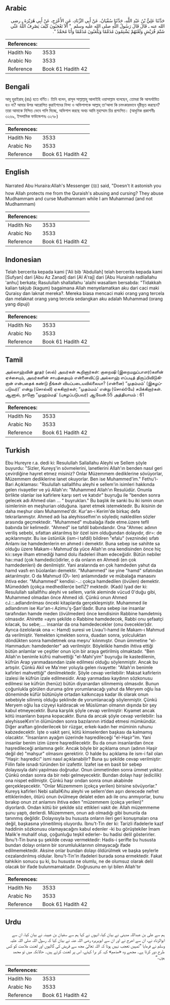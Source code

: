 ## Arabic


<div dir="rtl" lang="ar" style={{fontSize:'larger',backgroundColor:'#f8f9fa',padding:20}}>
حَدَّثَنَا عَلِيُّ بْنُ عَبْدِ اللَّهِ، حَدَّثَنَا سُفْيَانُ، عَنْ أَبِي الزِّنَادِ، عَنِ الأَعْرَجِ، عَنْ أَبِي هُرَيْرَةَ ـ رضى الله عنه ـ قَالَ قَالَ رَسُولُ اللَّهِ صلى الله عليه وسلم ‏ "‏ أَلاَ تَعْجَبُونَ كَيْفَ يَصْرِفُ اللَّهُ عَنِّي شَتْمَ قُرَيْشٍ وَلَعْنَهُمْ يَشْتِمُونَ مُذَمَّمًا وَيَلْعَنُونَ مُذَمَّمًا وَأَنَا مُحَمَّدٌ ‏"‏‏.‏
</div>
<div style={{backgroundColor:'#f8f9fa',padding:20, marginBottom: 10}}><table> <thead> <tr> <th>References:</th> <th></th> </tr> </thead> <tbody><tr><td>Hadith No</td><td>3533</td></tr><tr><td>Arabic No</td><td>3533</td></tr><tr><td>Reference</td><td>Book 61 Hadith 42</td></tr></tbody></table></div>

## Bengali


<div dir="ltr" lang="bn" style={{fontSize:'larger',backgroundColor:'#f8f9fa',padding:20}}>
আবূ হুরাইরাহ্ (রাঃ) হতে বর্ণিত। তিনি বলেন, রাসূল সাল্লাল্লাহু আলাইহি ওয়াসাল্লাম বলেছেন, তোমরা কি আশ্চর্যান্বিত হও না? আমার উপর আরোপিত কুরাইশদের নিন্দা ও অভিশাপকে আল্লাহ্ তা‘আলা কি চমৎকারভাবে দূরীভূত করছেন? তারা আমাকে নিন্দিত ভেবে গালি দিচ্ছে, অভিশাপ করছে অথচ আমি মুহাম্মাদ চির প্রশংসিত। (আধুনিক প্রকাশনীঃ ৩২৬৯, ইসলামিক ফাউন্ডেশনঃ ৩২৭৮)
</div>
<div style={{backgroundColor:'#f8f9fa',padding:20, marginBottom: 10}}><table> <thead> <tr> <th>References:</th> <th></th> </tr> </thead> <tbody><tr><td>Hadith No</td><td>3533</td></tr><tr><td>Arabic No</td><td>3533</td></tr><tr><td>Reference</td><td>Book 61 Hadith 42</td></tr></tbody></table></div>

## English


<div dir="ltr" lang="en" style={{fontSize:'larger',backgroundColor:'#f8f9fa',padding:20}}>
Narrated Abu Huraira:Allah's Messenger (ﷺ) said, "Doesn't it astonish you how Allah protects me from the Quraish's abusing and cursing? They abuse Mudhammam and curse Mudhammam while I am Muhammad (and not Mudhammam)
</div>
<div style={{backgroundColor:'#f8f9fa',padding:20, marginBottom: 10}}><table> <thead> <tr> <th>References:</th> <th></th> </tr> </thead> <tbody><tr><td>Hadith No</td><td>3533</td></tr><tr><td>Arabic No</td><td>3533</td></tr><tr><td>Reference</td><td>Book 61 Hadith 42</td></tr></tbody></table></div>

## Indonesian


<div dir="ltr" lang="id" style={{fontSize:'larger',backgroundColor:'#f8f9fa',padding:20}}>
Telah bercerita kepada kami ['Ali bib 'Abdullah] telah bercerita kepada kami [Sufyan] dari [Abu Az Zanad] dari [Al A'raj] dari [Abu Hurairah radliallahu 'anhu] berkata; Rasulullah shallallahu 'alaihi wasallam bersabda: "Tidakkah kalian takjub (kagum) bagaimana Allah menyelamatkan aku dari caci maki Quraisy dan laknat mereka?. Mereka biasa mencaci maki orang yang tercela dan melaknat orang yang tercela sedangkan aku adalah Muhammad (orang yang dipuji)
</div>
<div style={{backgroundColor:'#f8f9fa',padding:20, marginBottom: 10}}><table> <thead> <tr> <th>References:</th> <th></th> </tr> </thead> <tbody><tr><td>Hadith No</td><td>3533</td></tr><tr><td>Arabic No</td><td>3533</td></tr><tr><td>Reference</td><td>Book 61 Hadith 42</td></tr></tbody></table></div>

## Tamil


<div dir="ltr" lang="ta" style={{fontSize:'larger',backgroundColor:'#f8f9fa',padding:20}}>
அல்லாஹ்வின் தூதர் (ஸல்) அவர்கள் கூறினார்கள்: குறைஷி (இறைமறுப்பாளர்)களின் ஏச்சையும், அவர்களின் சாபத்தையும் என்னைவிட்டு அல்லாஹ் எப்படித் திருப்பிவிடுகிறான் என்பதைக் கண்டு நீங்கள் வியப்படையவில்லையா? (என்னை) “முதம்மம்' (இகழப்படுவர்)' என்று (சொல்லி) ஏசுகிறார்கள்; “முதம்மம்' என்று (சொல்óயே) சபிக்கிறார்கள். ஆனால், நானோ “முஹம்மத்' (புகழப்படுபவர்) ஆவேன்.55 அத்தியாயம் : 61
</div>
<div style={{backgroundColor:'#f8f9fa',padding:20, marginBottom: 10}}><table> <thead> <tr> <th>References:</th> <th></th> </tr> </thead> <tbody><tr><td>Hadith No</td><td>3533</td></tr><tr><td>Arabic No</td><td>3533</td></tr><tr><td>Reference</td><td>Book 61 Hadith 42</td></tr></tbody></table></div>

## Turkish


<div dir="ltr" lang="tr" style={{fontSize:'larger',backgroundColor:'#f8f9fa',padding:20}}>
Ebu Hureyre r.a. dedi ki: Resulullah Sallallahu Aleyhi ve Sellem şöyle buyurdu: "Sizler, Kureyş'in sövmelerini, lanetlerini Allah'ın benden nasıl geri çevirdiğine hayret etmez misiniz? Onlar Müzemmem dediklerine sövüyorlar, Müzemmem dediklerine lanet okuyorlar. Ben ise Muhammed'im." Fethu'l-Bari Açıklaması: "Rsulullah sallallfıhu aleyhi e sellem'in isimleri hakkında gelen rivayetler ve yü Allah'ın: "Muhammed Allah'ın Resulüdür. Onunla birlikte olanlar ise kafirlere karşı sert ve katıdır" buyruğu ile "benden sonra gelecek adı Ahmed olan ... " buyrukları." Bu başlık ile sanki bu iki ismin onun isimlerinin en meşhuriarı olduğuna. işaret etmek istemektedir. Bu ikisinin de daha meşhur olanı Muhammed'dir. Kur'an-ı Kerim'de birkaç defa tekrarlanmıştır. Ahmed adı İsa aleyhisselfım'ın söylediç nakledilen sözler arasında geçmektedir. "Muhammed" mubalağa ifade etme.üzere tefll babında bir kelimedir. "Ahmed" ise tafdil babındandır. Ona "Ahmec adının veriliş sebebi, sıfattan aktarılmış bir özel isim olduğundan dolayıdır, dir=: de açıklanmıştır. Bu ise üstünlük (ism-i tafdil) bildiren "efalu" (vezninde) sıfatı Anlamı ise hamdedenlerin en ahmed i demektir. Buna sebep ise sahihte sa olduğu üzere Makam-ı Mahmud'da yüce Allah'ın ona kendisinden önce hiç kiı::seye ilham etmediği hamd dolu ifadeleri ilham edeceğidir. Bütün nebiler haı::mad (çok hamdedici)dirler, o da onların en Ahmedi (en çok hamdedenleri) de denilmiştir. Yani aralarında en çok hamdeden yahut da hamd vasfı en büolanları demektir. "Muhammed" ise yine "hamd" sıfatından aktarılmıştır. O da Mahmud (Ö\- len) anlamındadır ve mübalağa manasını ihtiva eder. "Muhammed" kendisi:-..: çokça hamdedilen (övülen) demektir. Mümeddeh (çokça medhedilen)e bel1Z? mektedir. (Kadı) Iyad der ki: Resulullah sallallfıhu aleyhi ve sellem, varlık aleminde vücud 0'duğu gibi, Muhammed olmadan önce Ahmed idi. Çünkü onun Ahmed cJ.::.adlandırılması önceki kitaplarda gerçekleşmiştir. Muhammed ile adlandırıım ise Kur'an-ı Azimu'ş-Şan'dadır. Buna sebep ise insanlar tarafından hamde meden (övülmeden) önce kendisinin Rabbine hamdetmiş olmasıdır. Ahirette =aynı şekilde o Rabbine hamdedecek, Rabbi onu şefaatçi kılacak, bu sebe;.... insanlar da ona hamdedecekler (onu övecekler)dir. Ayrıca özelolarak ona =: Hamd) suresi ve Livau'l-hamd ile Makam-ı Mahmud da verilmiştir. Yemekten içmekten sonra, duadan sonra, yolculuktan döndükten sonra hamdetmek ona meşru' kılınmıştır. Onun ümmetine "el-Hammadun: hamdedenler" adı verilmiştir. Böylelikle hamdin ihtiva ettiği bütün anlamlar ve çeşitler onun için bir araya getirilmiş olmaktadır. "Ben Allah'ın benimle küfrü mahvettiği "el-Mahi'yim" buyruğu ile kastedilenin, küfrün Arap yarımadasından izale edilmesi olduğu söylenmiştir. Ancak bu artışılır. Çünkü Akil ve Ma'mer yoluyla gelen rivayette: "Allah'ın benimle kafirleri mahvettiği" denilmektedir. Şöyle cevap verilebilir: Maksat kafirlerin izalesi ile küfrün izale edilmesidir. Arap yarımadası kaydının sözkonusu edilmesi ise küfrün (henüz) bütün diyarıardan silinmemiş olmasıdır. Bunun çoğunlukla görülen duruma göre yorumlanacağı yahut da Meryem oğlu İsa döneminde küfür bütünüyle ortadan kalkıncaya kadar ilk olarak onun sebebiyle silinmiş olduğu şeklinde de yorumlanacağı söylenmiştir. Çünkü Meryem oğlu İsa cizyeyi kaldıracak ve Müslüman olmanın dışında bir şey kabul etmeyecektir. Buna karşılık şöyle cevap verilmiştir: Kıyamet ancak kötü insanların başına kopacaktır. Buna da ancak şöyle cevap verilebilir: İsa aleyhissel€ırn'ın ölümünden sonra bazılarının irtidad etmesi mümkündür. Diğer araftan gönderilecek bir rüzgar, erkek-kadın her müminin ruhunu kabzedecektlr. İşte o vakit şerıi, kötü kimselerden başkası da kalmamış olacaktır. "İnsanların ayağım üzerinde haşredileceği "el-Haşir"im. Yani insanlar benim izim üzere haşredilecektir. Bu da onun insanlardan önce haşredileceği anlamına gelir. Ancak böyle bir açıklama onun (adının Haşir değil de) "mahşur" olmasını gerektirir. O halde bu açıklama ile ism-i fail olan "Haşir: haşredici" ismi nasıl açıklanabilir? Buna şu şekilde cevap verilmiştir: Fiilin faile isnadı türünden bir izafettir. İzafet ise en basit bir sebep dolayısıyla dahi yapılması doğrudur. Onun ümmetinden sonra ümmet yoktur. Çünkü ondan sonra da bir nebi gelmeyecektir. Bundan dolayı haşr (edicilik) ona nispet edilmiştir. Çünkü haşr ondan sonra onun akabinde gerçekleşecektir. "Onlar Müzemmem (çokça yerilen) birisine sövüyorlar." Kureyş kafirleri Nebi sallall€ıhu aleyhi ve sellern'den aşırı derecede nefret ettiklerinden, ötürü onun övülmeye delalet eden adı ile onu anmıyorlar, bunu bırakıp onun zıt anlamını ihtiva eden "müzemmem (çokça yerilen)" diyorlardı. Ondan kötü bir şekilde söz ettikleri vakit de: Allah müzemmeme şunu yaptı, derlerdi. Müzemmem, onun adı olmadığı gibi bununla da tanınmış değildir. Dolayısıyla bu hususta onların ileri geri konuşmaları ona değil, başkasına yöneıtilmiş oluyordu. İbnu't-Tin der ki: Tarizli ifadelerle kazf haddinin sözkonusu olamayacağını kabul edenler -ki bu görüştekiler İmam Malik'e muhalif olup, çoğunluğu teşkil ederler- bu hadisi delil gösterirler. İbnu't-Tin buna şu şekilde cevap vermektedir: Hadis-i şerifte bu hususta bundan dolayı onların bir sorumluluklarının olmayacağı ifade edilmemektedir. Aksine onlar bundan dolayı öldürülmek ve başka şeylerle cezalandırılmış oldular. İbnu't-Tin'in ifadeleri burada sona ermektedir. Fakat tahkikin sonucu şu ki, bu hususta ne olumlu, ne de olumsuz olarak delil olacak bir ifade bulunmamaktadır. Doğrusunu en iyi bilen Allah'tır
</div>
<div style={{backgroundColor:'#f8f9fa',padding:20, marginBottom: 10}}><table> <thead> <tr> <th>References:</th> <th></th> </tr> </thead> <tbody><tr><td>Hadith No</td><td>3533</td></tr><tr><td>Arabic No</td><td>3533</td></tr><tr><td>Reference</td><td>Book 61 Hadith 42</td></tr></tbody></table></div>

## Urdu


<div dir="rtl" lang="ur" style={{fontSize:'larger',backgroundColor:'#f8f9fa',padding:20}}>
ہم سے علی بن عبداللہ مدینی نے بیان کیا، انہوں نے کہا ہم سے سفیان بن عیینہ نے بیان کیا، ان سے ابوالزناد نے، ان سے اعرج نے اور ان سے ابوہریرہ رضی اللہ عنہ نے بیان کیا کہ رسول اللہ صلی اللہ علیہ وسلم نے فرمایا ”تمہیں تعجب نہیں ہوتا کہ اللہ تعالیٰ مجھ سے قریش کی گالیوں اور لعنت ملامت کو کس طرح دور کرتا ہے۔ مجھے وہ «مذمم» کہہ کر برا کہتے، اس پر لعنت کرتے ہیں۔ حالانکہ میں تو محمد ہوں۔“
</div>
<div style={{backgroundColor:'#f8f9fa',padding:20, marginBottom: 10}}><table> <thead> <tr> <th>References:</th> <th></th> </tr> </thead> <tbody><tr><td>Hadith No</td><td>3533</td></tr><tr><td>Arabic No</td><td>3533</td></tr><tr><td>Reference</td><td>Book 61 Hadith 42</td></tr></tbody></table></div>